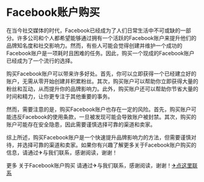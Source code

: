 # Facebook账户购买

在当今社交媒体的时代，Facebook已经成为了人们日常生活中不可或缺的一部分。许多公司和个人都希望能够通过拥有一个活跃的Facebook账户来提升他们的品牌知名度和社交影响力。然而，有些人可能会觉得创建并维护一个成功的Facebook账户是一项耗时且困难的任务。因此，购买一个现成的Facebook账户已经成为了一个流行的选择。

购买Facebook账户可以带来许多好处。首先，你可以立即获得一个已经建立好的账户，无需从零开始创建并积累粉丝。其次，购买账户可以帮助你立即获得大量的粉丝和互动，从而提升你的品牌影响力。此外，购买账户还可以帮助你节省大量的时间和精力，让你更专注于其他重要的事务。

然而，需要注意的是，购买Facebook账户也存在一定的风险。首先，购买账户可能违反Facebook的使用条款，一旦被发现可能会导致账户被封禁。其次，购买的账户可能存在安全隐患，因此需要谨慎选择可靠的渠道和卖家。

综上所述，购买Facebook账户是一个快速提升品牌影响力的方法，但需要谨慎对待，并选择可靠的渠道和卖家。如果你有兴趣了解更多关于Facebook账户购买的信息，请通过✈与我们联系，感谢阅读，谢谢！

更多 关于Facebook账户购买 请通过✈与我们联系，感谢阅读，谢谢！[✈点这里联系](https://b.k02.cc)
